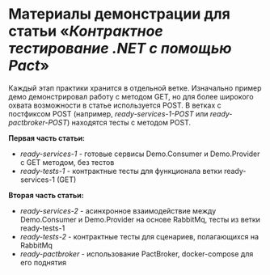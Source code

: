 # Материалы демонстрации для статьи «*Контрактное тестирование .NET с помощью Pact*»

Каждый этап практики хранится в отдельной ветке. Изначально пример демо демонстрировал работу с методом GET, но для более широкого охвата возможности в статье используется POST.
В ветках с постфиксом POST (например, *ready-services-1-POST* или *ready-pactbroker-POST*) находятся тесты с методом POST.

**Первая часть статьи:**

 - *ready-services-1* - готовые сервисы Demo.Consumer и Demo.Provider с GET методом, без тестов
 - *ready-tests-1* - контрактные тесты для функционала ветки ready-services-1 (GET)

**Вторая часть статьи:**

 - *ready-services-2* - асинхронное взаимодействие между Demo.Consumer и Demo.Provider на основе RabbitMq, тесты из ветки ready-tests-1
 - *ready-tests-2* - контрактные тесты для сценариев, полагающихся на RabbitMq
 - *ready-pactbroker* - использование PactBroker, docker-compose для его поднятия


